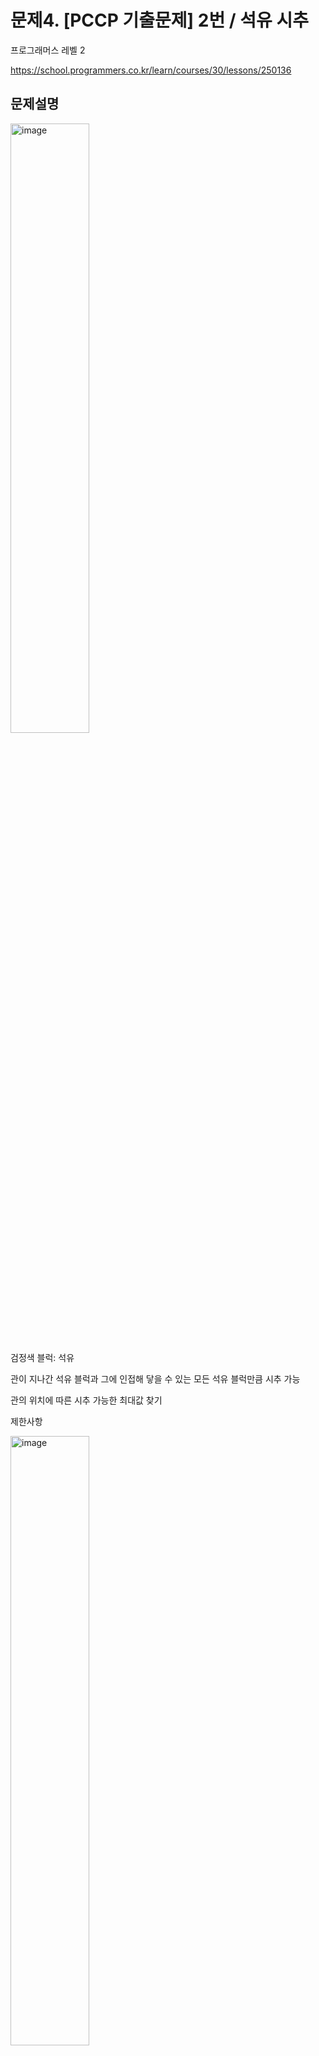 # 문제4. [PCCP 기출문제] 2번 / 석유 시추

프로그래머스 레벨 2

https://school.programmers.co.kr/learn/courses/30/lessons/250136

## 문제설명

<img src="https://github.com/user-attachments/assets/13505268-eaf2-41ab-a239-0afd46eb0fcf" alt="image" style="width: 50%; height: 50%;">

검정색 블럭: 석유

관이 지나간 석유 블럭과 그에 인접해 닿을 수 있는 모든 석유 블럭만큼 시추 가능

관의 위치에 따른 시추 가능한 최대값 찾기

제한사항

<img src="https://github.com/user-attachments/assets/24d9ff90-d080-411c-beae-67c253b66926" alt="image" style="width: 50%; height: 50%;">

효율성도 평가함(런타임)

## 풀이 1. brute force

### 석유 시추 함수 정의

특정 블럭을 시추할 때 인접한 모든 블럭도 시추하는 reculsive 함수

### 관을 모든 위치에 설정하고 최대값 찾기

### 코드

```
import copy

def solution(land):
    n=len(land)
    m=len(land[0])
    answer = 0
    for i in range(m):
        lands=copy.deepcopy(land)
        ext=0
        for j in range(n):
            ext=extract(lands,[j,i],ext)
        if ext>answer:
            answer=ext
    return answer

def extract(land,loc,extracted):
    total=extracted
    if (loc[0] < len(land) and loc[0] >=0 and
       loc[1] < len(land[0]) and loc[1] >=0
       ):
        if land[loc[0]][loc[1]] != 0:
            total+=1
            land[loc[0]][loc[1]]=0
            neibor=[[loc[0]+1,loc[1]], [loc[0],loc[1]+1],
                   [loc[0]-1,loc[1]], [loc[0],loc[1]-1]]
            for n in neibor:
                total=extract(land,n,total)
    return total
```

### 분석

solution 함수의 outer loop에서 extract는 최대 mn번 호출

extract 그 자체는 O(1)

해당 과정이 m번 반복되므로 전체 time complexity는 O(m^2 n)

매우 비효율적이고 실제로 정확도는 100이지만 효율성에서 실패

-> Dynamic algolitm이나 다른 알고리즘 사용

### Dynamic Algoritm

#### Optimal substructure?, Overlapping subproblem?

관이 i째 열에 있고, i열 j,k행 만이 석유 블럭이라고 가정하자.

이 때 optimal substructure, overlapping subproblem이 성립한다면 solution=extract_only(i,j)+extract_only(i,k)이다 (각 함수는 독립적으로 시행)

extract_only(i,j)=2, extract_only(i,k)=2인데, solution=2이다.

따라서 모순이고 Dynamic Programming을 사용할 수 없다.

#### 고찰

따라서 알고리즘을 바꾸는 방향으로 진행해야 한다.

## 풀이 2. DFS

각 block을 node로 놓고 

## 후기

1시간이나 걸렸음. 생각보다 오래걸림

문제 구상할 때 DFS로 풀려고 해서 시작이 꼬인게 큰 듯

DFS로 할 수는 있지만 지금 푼 풀이보다 복잡하고, 어차피 해당 사고를 포함할 것으로 추정

또한 코드 구현에도 좀 헤맨 감이 있는데 기본기가 모자란 것 같으니 레벨 1과 2를 병행하는 방향으로 잡을 예정
